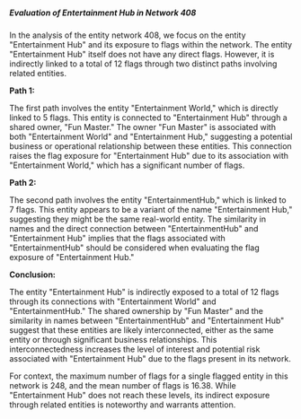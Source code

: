 ##### Evaluation of Entertainment Hub in Network 408

In the analysis of the entity network 408, we focus on the entity "Entertainment Hub" and its exposure to flags within the network. The entity "Entertainment Hub" itself does not have any direct flags. However, it is indirectly linked to a total of 12 flags through two distinct paths involving related entities.

**Path 1:**

The first path involves the entity "Entertainment World," which is directly linked to 5 flags. This entity is connected to "Entertainment Hub" through a shared owner, "Fun Master." The owner "Fun Master" is associated with both "Entertainment World" and "Entertainment Hub," suggesting a potential business or operational relationship between these entities. This connection raises the flag exposure for "Entertainment Hub" due to its association with "Entertainment World," which has a significant number of flags.

**Path 2:**

The second path involves the entity "EntertainmentHub," which is linked to 7 flags. This entity appears to be a variant of the name "Entertainment Hub," suggesting they might be the same real-world entity. The similarity in names and the direct connection between "EntertainmentHub" and "Entertainment Hub" implies that the flags associated with "EntertainmentHub" should be considered when evaluating the flag exposure of "Entertainment Hub."

**Conclusion:**

The entity "Entertainment Hub" is indirectly exposed to a total of 12 flags through its connections with "Entertainment World" and "EntertainmentHub." The shared ownership by "Fun Master" and the similarity in names between "EntertainmentHub" and "Entertainment Hub" suggest that these entities are likely interconnected, either as the same entity or through significant business relationships. This interconnectedness increases the level of interest and potential risk associated with "Entertainment Hub" due to the flags present in its network. 

For context, the maximum number of flags for a single flagged entity in this network is 248, and the mean number of flags is 16.38. While "Entertainment Hub" does not reach these levels, its indirect exposure through related entities is noteworthy and warrants attention.